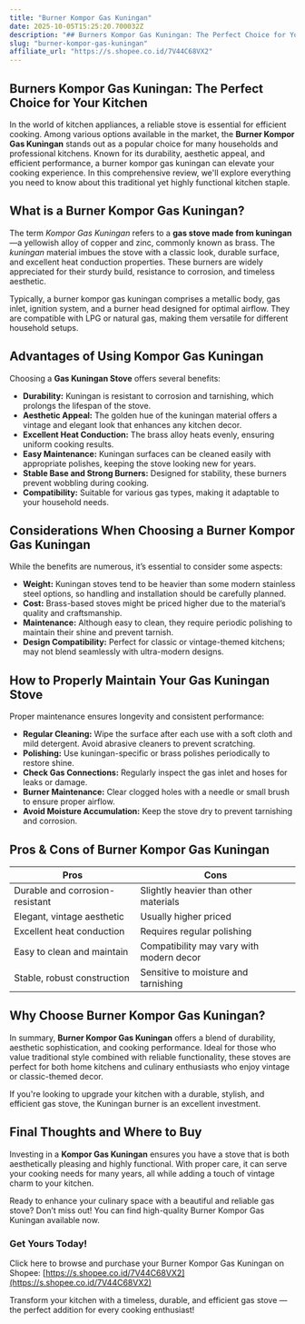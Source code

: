 ```yaml
---
title: "Burner Kompor Gas Kuningan"
date: 2025-10-05T15:25:20.700032Z
description: "## Burners Kompor Gas Kuningan: The Perfect Choice for Your Kitchen  ..."
slug: "burner-kompor-gas-kuningan"
affiliate_url: "https://s.shopee.co.id/7V44C68VX2"
---
```

## Burners Kompor Gas Kuningan: The Perfect Choice for Your Kitchen  

In the world of kitchen appliances, a reliable stove is essential for efficient cooking. Among various options available in the market, the **Burner Kompor Gas Kuningan** stands out as a popular choice for many households and professional kitchens. Known for its durability, aesthetic appeal, and efficient performance, a burner kompor gas kuningan can elevate your cooking experience. In this comprehensive review, we'll explore everything you need to know about this traditional yet highly functional kitchen staple.

## What is a Burner Kompor Gas Kuningan?  

The term *Kompor Gas Kuningan* refers to a **gas stove made from kuningan**—a yellowish alloy of copper and zinc, commonly known as brass. The *kuningan* material imbues the stove with a classic look, durable surface, and excellent heat conduction properties. These burners are widely appreciated for their sturdy build, resistance to corrosion, and timeless aesthetic.  

Typically, a burner kompor gas kuningan comprises a metallic body, gas inlet, ignition system, and a burner head designed for optimal airflow. They are compatible with LPG or natural gas, making them versatile for different household setups.  

## Advantages of Using Kompor Gas Kuningan  

Choosing a **Gas Kuningan Stove** offers several benefits:  

- **Durability:** Kuningan is resistant to corrosion and tarnishing, which prolongs the lifespan of the stove.
- **Aesthetic Appeal:** The golden hue of the kuningan material offers a vintage and elegant look that enhances any kitchen decor.
- **Excellent Heat Conduction:** The brass alloy heats evenly, ensuring uniform cooking results.
- **Easy Maintenance:** Kuningan surfaces can be cleaned easily with appropriate polishes, keeping the stove looking new for years.
- **Stable Base and Strong Burners:** Designed for stability, these burners prevent wobbling during cooking.
- **Compatibility:** Suitable for various gas types, making it adaptable to your household needs.

## Considerations When Choosing a Burner Kompor Gas Kuningan  

While the benefits are numerous, it’s essential to consider some aspects:  

- **Weight:** Kuningan stoves tend to be heavier than some modern stainless steel options, so handling and installation should be carefully planned.
- **Cost:** Brass-based stoves might be priced higher due to the material’s quality and craftsmanship.
- **Maintenance:** Although easy to clean, they require periodic polishing to maintain their shine and prevent tarnish.
- **Design Compatibility:** Perfect for classic or vintage-themed kitchens; may not blend seamlessly with ultra-modern designs.

## How to Properly Maintain Your Gas Kuningan Stove  

Proper maintenance ensures longevity and consistent performance:  

- **Regular Cleaning:** Wipe the surface after each use with a soft cloth and mild detergent. Avoid abrasive cleaners to prevent scratching.
- **Polishing:** Use kuningan-specific or brass polishes periodically to restore shine.
- **Check Gas Connections:** Regularly inspect the gas inlet and hoses for leaks or damage.
- **Burner Maintenance:** Clear clogged holes with a needle or small brush to ensure proper airflow.
- **Avoid Moisture Accumulation:** Keep the stove dry to prevent tarnishing and corrosion.

## Pros & Cons of Burner Kompor Gas Kuningan  

| Pros                                        | Cons                                    |
|---------------------------------------------|-----------------------------------------|
| Durable and corrosion-resistant           | Slightly heavier than other materials |
| Elegant, vintage aesthetic                | Usually higher priced                 |
| Excellent heat conduction                 | Requires regular polishing            |
| Easy to clean and maintain                | Compatibility may vary with modern decor |
| Stable, robust construction               | Sensitive to moisture and tarnishing |

## Why Choose Burner Kompor Gas Kuningan?  

In summary, **Burner Kompor Gas Kuningan** offers a blend of durability, aesthetic sophistication, and cooking performance. Ideal for those who value traditional style combined with reliable functionality, these stoves are perfect for both home kitchens and culinary enthusiasts who enjoy vintage or classic-themed decor.  

If you're looking to upgrade your kitchen with a durable, stylish, and efficient gas stove, the Kuningan burner is an excellent investment.

## Final Thoughts and Where to Buy  

Investing in a **Kompor Gas Kuningan** ensures you have a stove that is both aesthetically pleasing and highly functional. With proper care, it can serve your cooking needs for many years, all while adding a touch of vintage charm to your kitchen.  

Ready to enhance your culinary space with a beautiful and reliable gas stove? Don’t miss out! You can find high-quality Burner Kompor Gas Kuningan available now.  

### Get Yours Today!  

Click here to browse and purchase your Burner Kompor Gas Kuningan on Shopee: [https://s.shopee.co.id/7V44C68VX2](https://s.shopee.co.id/7V44C68VX2)  

Transform your kitchen with a timeless, durable, and efficient gas stove — the perfect addition for every cooking enthusiast!